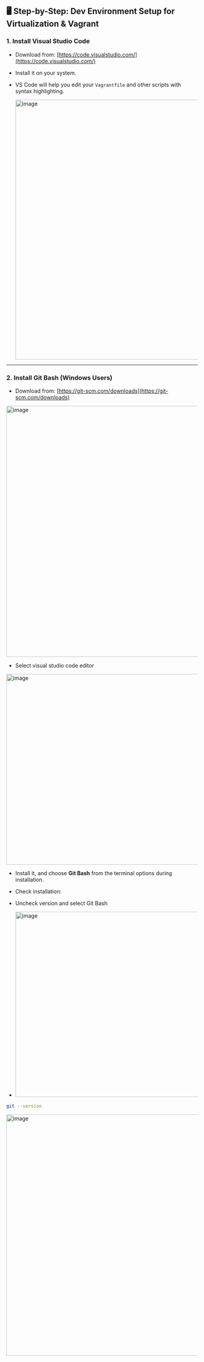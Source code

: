 
## 🖥 **Step-by-Step: Dev Environment Setup for Virtualization & Vagrant**

### **1. Install Visual Studio Code**

* Download from: [https://code.visualstudio.com/](https://code.visualstudio.com/)
* Install it on your system.
* VS Code will help you edit your `Vagrantfile` and other scripts with syntax highlighting.

  <img width="1188" height="683" alt="image" src="https://github.com/user-attachments/assets/5831f17b-3ce7-40eb-9234-3131df765b01" />


---

### **2. Install Git Bash** (Windows Users)

* Download from: [https://git-scm.com/downloads](https://git-scm.com/downloads)
  
<img width="1148" height="660" alt="image" src="https://github.com/user-attachments/assets/651f2e8a-04d8-4bfd-b71a-4c3fca3a51f6" />

* Select visual studio code editor

<img width="612" height="501" alt="image" src="https://github.com/user-attachments/assets/514fa4f7-48f2-4a8e-902a-747526579b53" />


* Install it, and choose **Git Bash** from the terminal options during installation.
* Check installation:

* Uncheck version and select Git Bash

* <img width="596" height="487" alt="image" src="https://github.com/user-attachments/assets/f41b48fe-80af-433e-8462-bbf1475ba330" />


```bash
git --version
```

<img width="1234" height="634" alt="image" src="https://github.com/user-attachments/assets/2d093916-e169-4c01-b882-d31944f3829e" />








